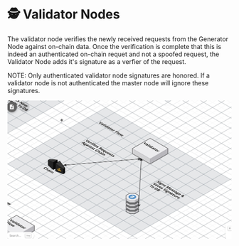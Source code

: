 # 🕵 Validator Nodes

The validator node verifies the newly received requests from the Generator Node against on-chain data. Once the verification is complete that this is indeed an authenticated on-chain requet and not a spoofed request, the Validator Node adds it's signature as a verfier of the request.&#x20;

NOTE: Only authenticated validator node signatures are honored. If a validator node is not authenticated the master node will ignore these signatures.

![Validotr Node](<../../../.gitbook/assets/Validator Node.jpg>)

